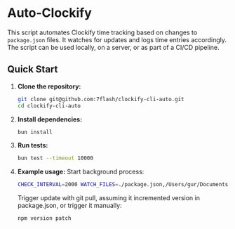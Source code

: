 # Auto-Clockify

This script automates Clockify time tracking based on changes to `package.json` files. It watches for updates and logs time entries accordingly. The script can be used locally, on a server, or as part of a CI/CD pipeline.

## Quick Start

1. **Clone the repository:**
   ```sh
   git clone git@github.com:7flash/clockify-cli-auto.git
   cd clockify-cli-auto
   ```

2. **Install dependencies:**
   ```sh
   bun install
   ```

3. **Run tests:**
   ```sh
   bun test --timeout 10000
   ```

4. **Example usage:**
	Start background process:
	```sh
	CHECK_INTERVAL=2000 WATCH_FILES=./package.json,/Users/gur/Documents/clockify-cli-auto/package.json bun auto-clockify.ts
	```

	Trigger update with git pull, assuming it incremented version in package.json, or trigger it manually:
   ```sh
   npm version patch
   ```
